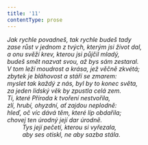 ```yaml
---
title: '11'
contentType: prose
---
```


<section>

_Jak rychle povadneš, tak rychle budeš tady  
zase růst v jednom z tvých, kterým jsi život dal,  
a onu svěží krev, kterou jsi půjčil mladý,  
budeš smět nazvat svou, až bys sám zestaral.  
V tom leží moudrost a krása, jež věčně zkvétá;  
zbytek je bláhovost a stáří se zmarem:  
myslet tak každý z nás, byl by to konec světa,  
za jeden lidský věk by zpustla celá zem.  
Ti, které Příroda k tvoření nestvořila,  
zlí, hrubí, ohyzdní, ať zajdou neplodně:  
hleď, oč víc dává těm, které líp obdařila;  
chovej ten úrodný její dar úrodně.  
         Tys její pečetí, kterou si vyřezala,  
         aby ses otiskl, ne aby sazba stála._

</section>
